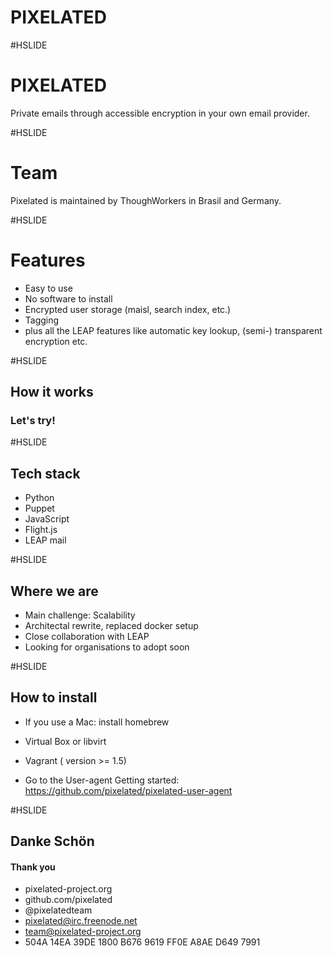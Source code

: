 <!--
See https://github.com/gitpitch/ for details
-->
# PIXELATED

#HSLIDE
# PIXELATED

Private emails through accessible encryption in your own email provider.

#HSLIDE

# Team
Pixelated is maintained by ThoughWorkers in Brasil and Germany.

#HSLIDE
# Features
* Easy to use
* No software to install
* Encrypted user storage (maisl, search index, etc.)
* Tagging
* plus all the LEAP features like automatic key lookup, (semi-) transparent encryption etc.


#HSLIDE
## How it works
### Let's try!

#HSLIDE
## Tech stack
* Python  
* Puppet
* JavaScript
 * Flight.js
* LEAP mail


#HSLIDE
## Where we are

* Main challenge: Scalability
* Architectal rewrite, replaced docker setup
* Close collaboration with LEAP
* Looking for organisations to adopt soon


#HSLIDE
## How to install

* If you use a Mac: install homebrew

* Virtual Box or libvirt

* Vagrant ( version >= 1.5)

* Go to the User-agent Getting started:
https://github.com/pixelated/pixelated-user-agent

#HSLIDE

## Danke Schön
#### Thank you
* pixelated-project.org
* github.com/pixelated
* @pixelatedteam
* pixelated@irc.freenode.net
* team@pixelated-project.org
* 504A 14EA 39DE 1800 B676 9619 FF0E A8AE D649 7991
